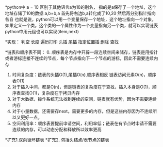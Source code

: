 
*python中
a = 10
区别于其他语言a为10的别名，
指的是a保存了一个地址，这个地址存储了10的数据
a,b=b,a
首先将右边b,a转化成了10,20
然后再分别指针指向各自
也就是说，python可以用一个变量保存一个地址，这个地址指向一个对象，
如果定义一个类，这个类的一个属性作为一个变量指向另一个类，就可以实现链表
python中用元组也可以实现(item,next)




*实现：
判空
长度
遍历打印
头插
尾插
指定位置插
删除
查找



*链表和顺序表不同：
0. 顺序表是内存中开辟一段连续空间来储存，链表是用指针或者游标连接不连续的节点，每个节点指向下一个节点的游标，因此不需要连续内存
1. 时间复杂度：链表的头插O(1),尾插O(n),顺序表相反  链表访问元素O(n)，顺序表O(1)
2. 对于插入中间，都是O(n)，但是链表的复杂度在于查找，插入本身是O(1)，顺序表查找O(1)，复杂度在于拷贝内存
3. 对于大数据，操作系统无法找到连续的空间，链表就有优势，因为不需要连续内存
4. 对于小量数据，还需要存next，需要更多的内存，但是这些内存因为不连续所以又更好一点。
5. 空间利用率：顺序表要提前申请空间，利用率低；链表在有节点时申请不需要连续的内存，可以动态分配和释放所以效率更高



*扩充1.双向循环链表
*扩充2. 包括头结点/表节点的链表